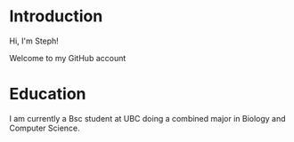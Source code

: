 # Introduction

Hi, I'm Steph!

Welcome to my GitHub account

# Education
I am currently a Bsc student at UBC doing a combined major in Biology and Computer Science.

